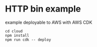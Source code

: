 # HTTP bin example

example deployable to AWS with AWS CDK

```
cd cloud
npm install
npm run cdk -- deploy
```
